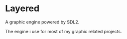 # Layered
A graphic engine powered by SDL2.

The engine i use for most of my graphic related projects.